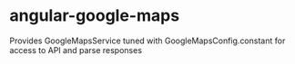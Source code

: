 # angular-google-maps
Provides GoogleMapsService tuned with GoogleMapsConfig.constant for access to API and parse responses
